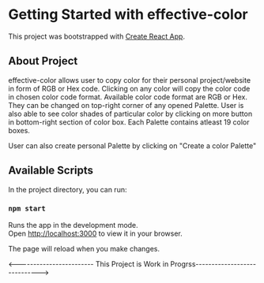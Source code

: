 # Getting Started with effective-color

This project was bootstrapped with [Create React App](https://github.com/facebook/create-react-app).

## About Project
effective-color allows user to copy color for their personal project/website in form of RGB or Hex code. 
Clicking on any color will copy the color code in chosen color code format.
Available color code format are RGB or Hex. They can be changed on top-right corner of any opened Palette.
User is also able to see color shades of particular color by clicking on more button in bottom-right section of color box.
Each Palette contains atleast 19 color boxes. 

User can also create personal Palette by clicking on "Create a color Palette"

## Available Scripts

In the project directory, you can run:

### `npm start`

Runs the app in the development mode.\
Open [http://localhost:3000](http://localhost:3000) to view it in your browser.

The page will reload when you make changes.


<------------------------ This Project is Work in Progrss----------------------------->